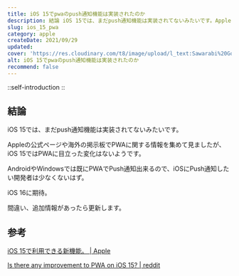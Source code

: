 ```yaml
---
title: iOS 15でpwaのpush通知機能は実装されたのか
description: 結論 iOS 15では、まだpush通知機能は実装されてないみたいです。Appleの公式ページや海外の掲示板でPWAに関する情報を集めて見ましたが、iOS 15ではPWAに目立った変化はないようです。AndroidやWindowsでは既にPWAでPush通知出来るので、iOSにPush通知したい開発者は少なくないはず。
slug: ios_15_pwa
category: apple
createDate: 2021/09/29
updated: 
cover: 'https://res.cloudinary.com/t8/image/upload/l_text:Sawarabi%20Gothic_80_bold:iOS 15でpwaのpush通知機能は実装されたのか,co_rgb:fff,w_620,c_fit/v1712091289/ogp_image_zorhlz.png'
alt: iOS 15でpwaのpush通知機能は実装されたのか
recommend: false
---
```



::self-introduction
::


## 結論
iOS 15では、まだpush通知機能は実装されてないみたいです。

Appleの公式ページや海外の掲示板でPWAに関する情報を集めて見ましたが、iOS 15ではPWAに目立った変化はないようです。

AndroidやWindowsでは既にPWAでPush通知出来るので、iOSにPush通知したい開発者は少なくないはず。

iOS 16に期待。

間違い、追加情報があったら更新します。

## 参考
[iOS 15で利用できる新機能。 | Apple](https://www.apple.com/jp/ios/ios-15/features/)

[Is there any improvement to PWA on iOS 15? | reddit](https://www.google.com/amp/s/amp.reddit.com/r/webdev/comments/nw1as5/is_there_any_improvement_to_pwa_on_ios_15/)